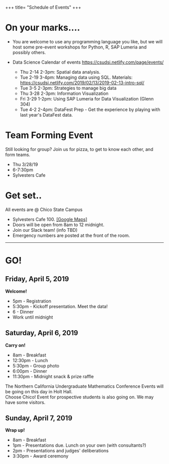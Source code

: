 +++
title= "Schedule of Events"
+++

<html>
    <link rel="stylesheet" href="style.css" />
</html>

# On your marks....

* You are welcome to use any programming language you like, but we will host some pre-event workshops for Python, R, SAP Lumeria and possibly others. 
* Data Science Calendar of events https://csudsi.netlify.com/page/events/ 

    - Thu 2-14 2-3pm: Spatial data analysis. 
    - Tue 2-19 3-4pm: Managing data using SQL. Materials: https://csudsi.netlify.com/2019/02/13/2019-02-13-intro-sql/ 
    - Tue 3-5 2-3pm: Strategies to manage big data
    - Thu 3-28 2-3pm: Information Visualization
    - Fri 3-29 1-2pm: Using SAP Lumeria for Data Visualization (Glenn 304)
    - Tue 4-2 2-4pm: DataFest Prep - Get the experience by playing with last year's DataFest data. 


# Team Forming Event
Still looking for group? Join us for pizza, to get to know each other, and form teams. 

* Thu 3/28/19 
* 6-7:30pm
* Sylvesters Cafe

# Get set..
All events are @ Chico State Campus

* Sylvesters Cafe 100.  [[Google Maps]](https://www.google.com/maps/place/Selvester's+Cafe/@39.7301243,-121.8457567,19z/data=!4m5!3m4!1s0x808327a4d40ea4c7:0xe6abf565f265edc2!8m2!3d39.7300544!4d-121.8450969) 
* Doors will be open from 8am to 12 midnight. 
* Join our Slack team! (info TBD)
* Emergency numbers are posted at the front of the room. 

----
# GO!

## Friday, April 5, 2019  
**Welcome!**  
 
* 5pm - Registration
* 5:30pm - Kickoff presentation. Meet the data!
* 6 - Dinner
* Work until midnight

## Saturday, April 6, 2019  
**Carry on!**  

* 8am - Breakfast    
* 12:30pm - Lunch    
* 5:30pm - Group photo    
* 6:00pm - Dinner    
* 11:30pm - Midnight snack & prize raffle    
  
The Northern California Undergraduate Mathematics Conference Events will be going on this day in Holt Hall.  
Choose Chico! Event for prospective students is also going on. We may have some visitors. 
  
## Sunday, April 7, 2019 
**Wrap up!**  
 
* 8am - Breakfast    
* 1pm - Presentations due. Lunch on your own (with consultants?)
* 2pm - Presentations and judges' deliberations    
* 3:30pm - Award ceremony       
